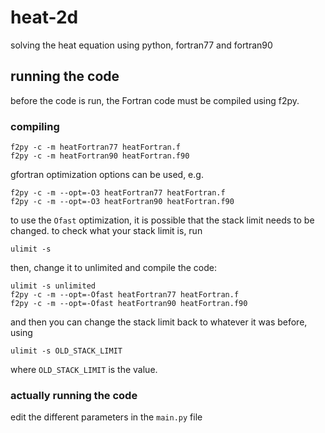 # heat-2d
solving the heat equation using python, fortran77 and fortran90

## running the code
before the code is run, the Fortran code must be compiled using f2py.

### compiling

```
f2py -c -m heatFortran77 heatFortran.f
f2py -c -m heatFortran90 heatFortran.f90
```

gfortran optimization options can be used, e.g.

```
f2py -c -m --opt=-O3 heatFortran77 heatFortran.f
f2py -c -m --opt=-O3 heatFortran90 heatFortran.f90
```

to use the `Ofast` optimization, it is possible that the stack limit needs to be changed. to check what your stack limit is, run

```
ulimit -s
```

then, change it to unlimited and compile the code:

```
ulimit -s unlimited
f2py -c -m --opt=-Ofast heatFortran77 heatFortran.f
f2py -c -m --opt=-Ofast heatFortran90 heatFortran.f90
```

and then you can change the stack limit back to whatever it was before, using

```
ulimit -s OLD_STACK_LIMIT
```

where `OLD_STACK_LIMIT` is the value.

### actually running the code
edit the different parameters in the `main.py` file
